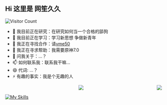 
## Hi 这里是 网笙久久

![Visitor Count](https://profile-counter.glitch.me/wangshengjj/count.svg)

- 🔭 我目前正在研究：在研究如何当一个合格的舔狗
- 🌱 我目前正在学习：学习新思想 争做新青年
- 👯 我正在寻找合作：请[vme50](https://vme50.wangshengjj.work)
- 🤔 我正在寻求帮助：我需要原神7.0
- 💬 问我关于：...？
- 📫 如何联系我：联系我干嘛...
- 😄 代词: ...？
- ⚡ 有趣的事实：我是个无趣的人

<div style="display: flex;">
  <a href="https://github.com/wangshengjj" style="flex: 1; display: block; text-align: center;">
    <img align="center" src="https://github-readme-stats.vercel.app/api?username=wangshengjj&theme=radical" />
  </a>
  <a href="https://github.com/wangshengjj" style="display: block; text-align: center;">
    <img align="center" src="https://github-readme-stats.anuraghazra1.vercel.app/api/top-langs/?username=sabesansathananthan&layout=compact&theme=radical" />
  </a>
</div>

[![My Skills](https://skillicons.dev/icons?i=linux,mysql,docker,kubernetes,nginx,jenkins,gitlab,vim,markdown,grafana)](https://skillicons.dev)
